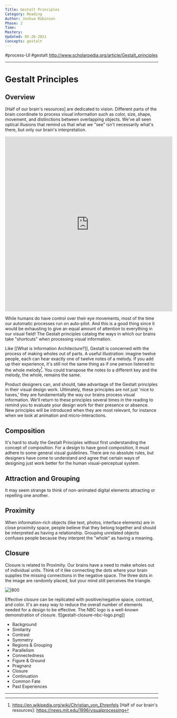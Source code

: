 ```yaml
---
Title: Gestalt Principles
Category: Reading
Author: Joshua Robinson 
Phase: 2
Time: 
Mastery: 
Updated: 05-26-2021
Concepts: gestalt
---
```

#process-UI #gestalt 
http://www.scholarpedia.org/article/Gestalt_principles

---
# Gestalt Principles
## Overview
[Half of our brain's resources] are dedicated to vision. Different parts of the brain coordinate to process visual information such as color, size, shape, movement, and distinctions between overlapping objects. We've all seen optical illusions that remind us that what we "see" isn't necessarily what's there, but only our brain's interpretation.

<iframe border=0 frameborder=0 height=575 width=550  
 src="https://twitframe.com/show?url=https://twitter.com/jagarikin/status/1387910362826121217?s=20"></iframe>
 
 While humans do have control over their eye movements, most of the time our automatic processes run on auto-pilot. And this is a good thing since it would be exhausting to give an equal amount of attention to everything in our visual field! The Gestalt principles catalog the ways in which our brains take "shortcuts" when processing visual information.

Like [[What is Information Architecture?]], Gestalt is concerned with the process of making wholes out of parts. A useful illustration: imagine twelve people, each can hear exactly one of twelve notes of a melody. If you add up their experience, it's still not the same thing as if one person listened to the whole melody[^1]. You could transpose the notes to a different key and the melody, the whole, remains the same. 

Product designers can, and should, take advantage of the Gestalt principles in their visual design work. Ultimately, these principles are not just 'nice to haves,' they are fundamentally the way our brains process visual information. We'll return to these principles several times in the reading to remind you to evaluate your design work for their presence or absence. New principles will be introduced when they are most relevant, for instance when we look at animation and micro-interactions. 

## Composition
It's hard to study the Gestalt Principles without first understanding the concept of composition. For a design to have good composition, it must adhere to some general visual guidelines. There are no absolute rules, but designers have come to understand and agree that certain ways of designing just work better for the human visual-perceptual system. 


## Attraction and Grouping
It may seem strange to think of non-animated digital elements attracting or repelling one another. 

## Proximity
When information-rich objects (like text, photos, interface elements) are in close proximity space, people believe that they belong together and should be interpreted as having a relationship. Grouping unrelated objects confuses people because they interpret the "whole" as having a meaning. 

## Closure
Closure is related to Proximity. Our brains have a need to make wholes out of individual units. Think of it like connecting the dots where your brain supplies the missing connections in the negative space. The three dots in the image are randomly placed, but your mind still perceives the triangle. 

![|800](https://prodesigncurriculum.s3.us-east-2.amazonaws.com/gestalt-closure.png)

Effective closure can be replicated with positive/negative space, contrast, and color. It's an easy way to reduce the overall number of elements needed for a design to be effective. The NBC logo is a well-known demonstration of closure. 
![[gestalt-closure-nbc-logo.png]]





-   Background
-   Similarity
-   Contrast
-   Symmetry
-   Regions & Grouping
-   Parallelism
-   Connectedness
-   Figure & Ground
-   Pragnanz
-   Closure
-   Continuation
-   Common Fate
-   Past Experiences

---
[^1]: https://en.wikipedia.org/wiki/Christian_von_Ehrenfels 
[Half of our brain's resources]: https://news.mit.edu/1996/visualprocessing
